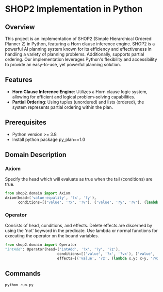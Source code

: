 # SHOP2 Implementation in Python

## Overview

This project is an implementation of SHOP2 (Simple Hierarchical Ordered Planner 2) in Python, featuring a Horn clause inference engine. 
SHOP2 is a powerful AI planning system known for its efficiency and effectiveness in handling a variety of planning problems. Additionally, 
supports partial ordering. Our implementation leverages Python's flexibility and accessibility to provide an easy-to-use, yet powerful 
planning solution.

## Features

- **Horn Clause Inference Engine**: Utilizes a Horn clause logic system, allowing for efficient and logical problem-solving capabilities.
- **Partial Ordering**: Using tuples (unordered) and lists (ordered), the system represents partial ordering within the plan.

## Prerequisites

- Python version >= 3.8
- Install python package py_plan==1.0 

## Domain Description
### Axiom
Specify the head which will evaluate as true when the tail (conditions) are true.
```python
from shop2.domain import Axiom
Axiom(head=('value-equality', '?x', '?y'), 
      conditions=[('value', '?x', '?v'), ('value', '?y', '?v'), (lambda x, y: x<y, '?x', '?y')])
```

### Operator
Consists of head, conditions, and effects. Delete effects are discerned by using the 'not' keyword in the predicate. Use lambda or normal functions for executing the operator on the bound variables. 
```python
from shop2.domain import Operator
"intAdd": Operator(head=('intAdd', '?x', '?y', '?z'),
                        conditions=[('value', '?x', '?vx'), ('value', '?y', '?vy')],
                        effects=[('value', '?z', (lambda x,y: x+y, '?vx', '?vy'))]),
```

## Commands
```
python run.py
```
